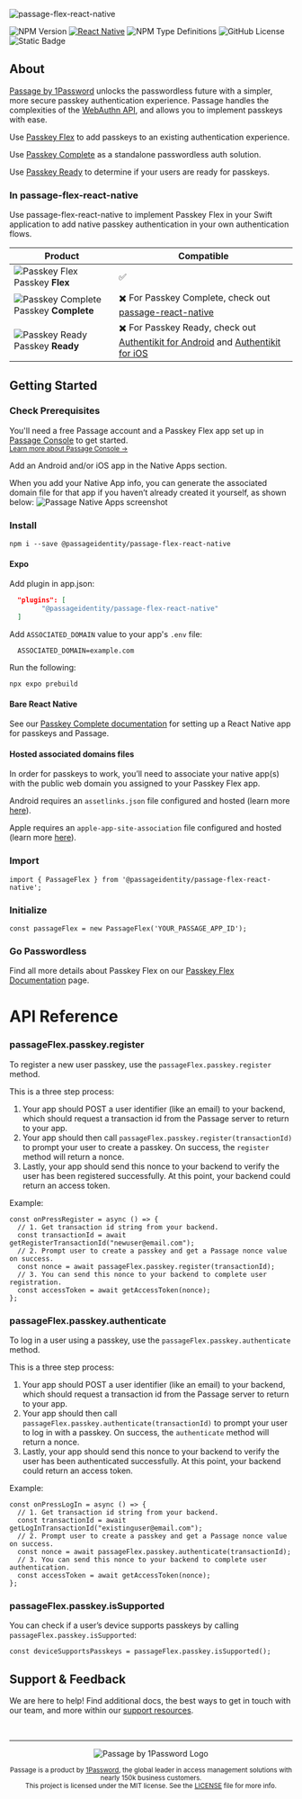 ![passage-flex-react-native](https://storage.googleapis.com/passage-docs/github-md-assets/passage-flex-react-native.png)

![NPM Version](https://img.shields.io/npm/v/%40passageidentity%2Fpassage-flex-react-native?link=https%3A%2F%2Fwww.npmjs.com%2Fpackage%2F%40passageidentity%2Fpassage-flex-react-native) [![React Native](https://img.shields.io/badge/React_Native-%2320232a.svg?logo=react&logoColor=%2361DAFB)](#) ![NPM Type Definitions](https://img.shields.io/npm/types/%40passageidentity%2Fpassage-flex-react-native) ![GitHub License](https://img.shields.io/github/license/passageidentity/passage-flex-react-native)
 ![Static Badge](https://img.shields.io/badge/Built_by_1Password-grey?logo=1password)


## About

[Passage by 1Password](https://1password.com/product/passage) unlocks the passwordless future with a simpler, more secure passkey authentication experience. Passage handles the complexities of the [WebAuthn API](https://blog.1password.com/what-is-webauthn/), and allows you to implement passkeys with ease. 

Use [Passkey Flex](https://docs.passage.id/flex) to add passkeys to an existing authentication experience.

Use [Passkey Complete](https://docs.passage.id/complete) as a standalone passwordless auth solution.

Use [Passkey Ready](https://docs.passage.id/passkey-ready) to determine if your users are ready for passkeys.



### In passage-flex-react-native

Use passage-flex-react-native to implement Passkey Flex in your Swift application to add native passkey authentication in your own authentication flows.


| Product | Compatible |
| --- | --- |
| ![Passkey Flex](https://storage.googleapis.com/passage-docs/github-md-assets/passage-passkey-flex-icon.png) Passkey **Flex** | ✅
| ![Passkey Complete](https://storage.googleapis.com/passage-docs/github-md-assets/passage-passkey-complete-icon.png) Passkey **Complete** | ✖️ For Passkey Complete, check out [passage-react-native](https://github.com/passageidentity/passage-react-native)
| ![Passkey Ready](https://storage.googleapis.com/passage-docs/github-md-assets/passage-passkey-ready-icon.png) Passkey **Ready** | ✖️ For Passkey Ready, check out [Authentikit for Android](https://github.com/passageidentity/passage-android/tree/main/authentikit) and [Authentikit for iOS](https://github.com/passageidentity/passage-authentikit-ios) |

## Getting Started

### Check Prerequisites

<p>
 You'll need a free Passage account and a Passkey Flex app set up in <a href="https://console.passage.id/">Passage Console</a> to get started. <br />
 <sub><a href="https://docs.passage.id/home#passage-console">Learn more about Passage Console →</a></sub>
</p>

Add an Android and/or iOS app in the Native Apps section.

When you add your Native App info, you can generate the associated domain file for that app if you haven’t already created it yourself, as shown below:
![Passage Native Apps screenshot](https://docs.passage.id/_next/image?url=%2Fimages%2Fv1-doc-images%2Fios-download-config-file.png&w=3840&q=75)

### Install
```shell
npm i --save @passageidentity/passage-flex-react-native
```

#### Expo

Add plugin in app.json:
    
  ```json
    "plugins": [
          "@passageidentity/passage-flex-react-native"
    ]
  ```
    
Add `ASSOCIATED_DOMAIN` value to your app's `.env` file:
    
```
  ASSOCIATED_DOMAIN=example.com
```
    
Run the following:
```
npx expo prebuild
```

#### Bare React Native

See our [Passkey Complete documentation](https://docs.passage.id/complete/cross-platform-passkey-configuration/cross-platform-ios-configuration) for setting up a React Native app for passkeys and Passage.

#### Hosted associated domains files

In order for passkeys to work, you’ll need to associate your native app(s) with the public web domain you assigned to your Passkey Flex app.

Android requires an `assetlinks.json` file configured and hosted (learn more [here](https://developer.android.com/identity/sign-in/credential-manager#add-support-dal)).

Apple requires an `apple-app-site-association` file configured and hosted (learn more [here](https://developer.apple.com/documentation/Xcode/supporting-associated-domains)).


### Import
```tsx
import { PassageFlex } from '@passageidentity/passage-flex-react-native';
```

### Initialize
```tsx
const passageFlex = new PassageFlex('YOUR_PASSAGE_APP_ID');
```

### Go Passwordless

Find all more details about Passkey Flex on our [Passkey Flex Documentation](https://docs.passage.id/flex) page.

# API Reference

### passageFlex.passkey.register

To register a new user passkey, use the `passageFlex.passkey.register` method.

This is a three step process:
1. Your app should POST a user identifier (like an email) to your backend, which should request a transaction id from the Passage server to return to your app.
2. Your app should then call `passageFlex.passkey.register(transactionId)` to prompt your user to create a passkey. On success, the `register` method will return a nonce.
3. Lastly, your app should send this nonce to your backend to verify the user has been registered successfully. At this point, your backend could return an access token.

Example:

```tsx
const onPressRegister = async () => {
  // 1. Get transaction id string from your backend.
  const transactionId = await getRegisterTransactionId("newuser@email.com");
  // 2. Prompt user to create a passkey and get a Passage nonce value on success.
  const nonce = await passageFlex.passkey.register(transactionId);
  // 3. You can send this nonce to your backend to complete user registration.
  const accessToken = await getAccessToken(nonce);
};
```

### passageFlex.passkey.authenticate

To log in a user using a passkey, use the `passageFlex.passkey.authenticate` method.

This is a three step process:
1. Your app should POST a user identifier (like an email) to your backend, which should request a transaction id from the Passage server to return to your app.
2. Your app should then call `passageFlex.passkey.authenticate(transactionId)` to prompt your user to log in with a passkey. On success, the `authenticate` method will return a nonce.
3. Lastly, your app should send this nonce to your backend to verify the user has been authenticated successfully. At this point, your backend could return an access token.


Example:

```tsx
const onPressLogIn = async () => {
  // 1. Get transaction id string from your backend.
  const transactionId = await getLogInTransactionId("existinguser@email.com");
  // 2. Prompt user to create a passkey and get a Passage nonce value on success.
  const nonce = await passageFlex.passkey.authenticate(transactionId);
  // 3. You can send this nonce to your backend to complete user authentication.
  const accessToken = await getAccessToken(nonce);
};
```

### passageFlex.passkey.isSupported

You can check if a user’s device supports passkeys by calling `passageFlex.passkey.isSupported`:

```tsx
const deviceSupportsPasskeys = passageFlex.passkey.isSupported();
```

## Support & Feedback

We are here to help! Find additional docs, the best ways to get in touch with our team, and more within our [support resources](https://github.com/passageidentity/.github/blob/main/SUPPORT.md). 

<br />

---

<p align="center">
    <picture>
      <source media="(prefers-color-scheme: dark)" srcset="https://storage.googleapis.com/passage-docs/github-md-assets/passage-by-1password-dark.png">
      <source media="(prefers-color-scheme: light)" srcset="https://storage.googleapis.com/passage-docs/github-md-assets/passage-by-1password-light.png">
      <img alt="Passage by 1Password Logo" src="https://storage.googleapis.com/passage-docs/github-md-assets/passage-by-1password-light.png">
    </picture>
</p>

<p align="center">
    <sub>Passage is a product by <a href="https://1password.com/product/passage">1Password</a>, the global leader in access management solutions with nearly 150k business customers.</sub><br />
    <sub>This project is licensed under the MIT license. See the <a href="LICENSE">LICENSE</a> file for more info.</sub>
</p>
